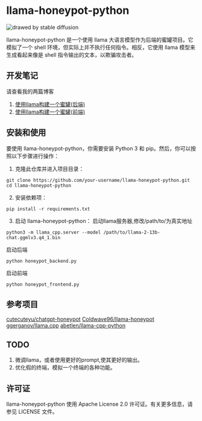 # llama-honeypot-python
![drawed by stable diffusion](https://cdn.studyinglover.com/pic/2023/07/e9a49d4a404ed9bc4b0f119249194e3d.png)

llama-honeypot-python 是一个使用 llama 大语言模型作为后端的蜜罐项目。它模拟了一个 shell 环境，但实际上并不执行任何指令。相反，它使用 llama 模型来生成看起来像是 shell 指令输出的文本，以欺骗攻击者。

## 开发笔记
请查看我的两篇博客
1. [使用llama构建一个蜜罐(后端)](https://studyinglover.com/2023/07/29/%E4%BD%BF%E7%94%A8llama%E6%9E%84%E5%BB%BA%E4%B8%80%E4%B8%AA%E8%9C%9C%E7%BD%90(%E5%90%8E%E7%AB%AF)/)
2. [使用llama构建一个蜜罐(前端)](https://studyinglover.com/2023/08/01/%E4%BD%BF%E7%94%A8llama%E6%9E%84%E5%BB%BA%E4%B8%80%E4%B8%AA%E8%9C%9C%E7%BD%90(%E5%89%8D%E7%AB%AF)/)
## 安装和使用

要使用 llama-honeypot-python，你需要安装 Python 3 和 pip。然后，你可以按照以下步骤进行操作：

1. 克隆此仓库并进入项目目录：
```
git clone https://github.com/your-username/llama-honeypot-python.git cd llama-honeypot-python
```

2. 安装依赖项：
```
pip install -r requirements.txt
```


3. 启动 llama-honeypot-python：
启动llama服务器,修改/path/to/为真实地址
```
python3 -m llama_cpp.server --model /path/to/llama-2-13b-chat.ggmlv3.q4_1.bin
```

启动后端
```
python honeypot_backend.py
```

启动前端
```
python honeypot_frontend.py
```

## 参考项目
[cutecuteyu/chatgpt-honeypot](https://gitee.com/cutecuteyu/chatgpt-honeypot)
[Coldwave96/llama-honeypot](https://github.com/Coldwave96/llama-honeypot)
[ggerganov/llama.cpp](https://github.com/ggerganov/llama.cpp)
[abetlen/llama-cpp-python](https://github.com/abetlen/llama-cpp-python)

## TODO
1. 微调llama，或者使用更好的prompt,使其更好的输出。
2. 优化假的终端，模拟一个终端的各种功能。

## 许可证
llama-honeypot-python 使用 Apache License 2.0 许可证。有关更多信息，请参见 LICENSE 文件。